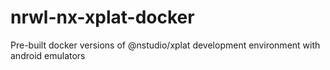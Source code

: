 # nrwl-nx-xplat-docker
Pre-built docker versions of @nstudio/xplat development environment with android emulators
